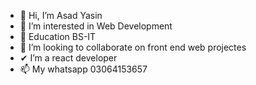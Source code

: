 - 👋 Hi, I’m Asad Yasin
- 👀 I’m interested in Web Development
- 🌱 Education BS-IT
- 💞️ I’m looking to collaborate on front end web projectes
-  ✔ I’m a react developer
- 📫 My whatsapp 03064153657

<!---
asadyasin/asadyasin is a ✨ special ✨ repository because its `README.md` (this file) appears on your GitHub profile.
You can click the Preview link to take a look at your changes.
--->
